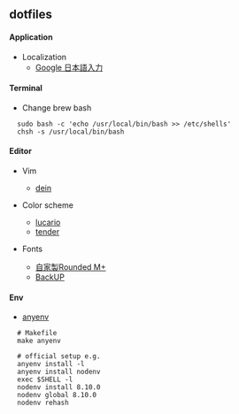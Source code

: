 ## dotfiles

#### Application

- Localization
  - [Google 日本語入力](https://www.google.co.jp/ime/)

#### Terminal

- Change brew bash
```
  sudo bash -c 'echo /usr/local/bin/bash >> /etc/shells'
  chsh -s /usr/local/bin/bash
```

#### Editor

- Vim
  - [dein](https://github.com/Shougo/dein.vim)

- Color scheme
  - [lucario](https://github.com/raphamorim/lucario)
  - [tender](https://github.com/jacoborus/tender.vim)

- Fonts
  - [自家製Rounded M+](http://jikasei.me/font/rounded-mplus/)
  - [BackUP](https://github.com/stlwolf/fonts)

#### Env

- [anyenv](https://github.com/anyenv/anyenv)
```shell
  # Makefile
  make anyenv

  # official setup e.g.
  anyenv install -l
  anyenv install nodenv
  exec $SHELL -l
  nodenv install 8.10.0
  nodenv global 8.10.0
  nodenv rehash
```
